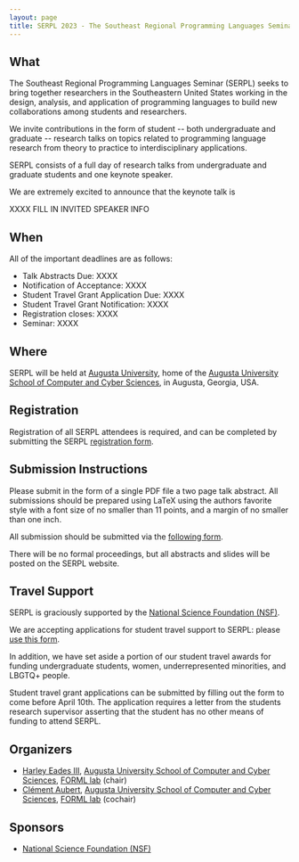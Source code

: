 ```yaml
---
layout: page
title: SERPL 2023 - The Southeast Regional Programming Languages Seminar
---
```


<!--
CFP at
https://github.com/SERPL-Seminar/SERPL/blob/master/CFP.txt
-->

## What

The Southeast Regional Programming Languages Seminar (SERPL) seeks to
bring together researchers in the Southeastern United States working in 
the design, analysis, and application of programming languages to build 
new collaborations among students and researchers.

We invite contributions in the form of student -- both undergraduate
and graduate -- research talks on topics related to programming
language research from theory to practice to interdisciplinary
applications.

SERPL consists of a full day of research talks from undergraduate and
graduate students and one keynote speaker.

We are extremely excited to announce that the keynote talk is

XXXX FILL IN INVITED SPEAKER INFO

## When

All of the important deadlines are as follows:

- Talk Abstracts Due: XXXX
- Notification of Acceptance: XXXX
- Student Travel Grant Application Due: XXXX
- Student Travel Grant Notification: XXXX
- Registration closes: XXXX
- Seminar: XXXX

## Where

SERPL will be held at [Augusta University](https://augusta.edu/), home of the [Augusta
University School of Computer and Cyber
Sciences](https://www.augusta.edu/ccs), in Augusta, Georgia, USA.
  
<!--
  <div style="margin:auto; text-align:center">
    <object width="300" height="250" style="border:0;" data="https://www.google.com/maps/embed?pb=!1m18!1m12!1m3!1d3327.8279960952605!2d-81.97239368434725!3d33.47982868076545!2m3!1f0!2f0!3f0!3m2!1i1024!2i768!4f13.1!3m3!1m2!1s0x88f9cd6141dac477%3A0x27a72662829a5b40!2sGeorgia+Cyber+Center+Hull+Mcknight+Building!5e0!3m2!1sen!2sus!4v1551639488779"></object>
  </div>

  There are several hotels near the GCC. Here are a few suggestions:

  - [Augusta Marriott at the Convention Center](https://www.marriott.com/hotels/travel/agsmc-augusta-marriott-at-the-convention-center/?scid=bb1a189a-fec3-4d19-a255-54ba596febe2) - five minute walk to the GCC
  - [Holiday Inn Express Augusta Downtown](https://www.ihg.com/holidayinnexpress/hotels/us/en/augusta/agsdt/hoteldetail?cm_mmc=GoogleMaps-_-EX-_-US-_-AGSDT)

  The GCC is in downtown Augusta, where there are tons of restaurants, pubs, and bars within walking distance.  
-->

## Registration

Registration of all SERPL attendees is required, and can be completed by submitting the SERPL [registration form](https://forms.gle/RTbWGuTmwfYEiWKm6).

<!--
## Scope

SERPL scope is kept very broad in order to allow as many people to
  contribute as possible, but the following is an incomplete list of
  topics for SERPL related research:
  
  - Programming Language Design
  - Implementation aspects of programming languages
  - Software-Development Techniques
  - Foundations of Programming Languages
  - Software Analysis
  - Applications of programming languages
  - Domain-specific languages
  - Programming-language related education
        
  The previous list of topics is not comprehensive, and if your topic
  is not listed, then this should not prevent you from submitting your
  work.
-->

## Submission Instructions

Please submit in the form of a single PDF file a two page talk
abstract.  All submissions should be prepared using LaTeX using the
authors favorite style with a font size of no smaller than 11 points,
and a margin of no smaller than one inch.

All submission should be submitted via the [following form](https://forms.gle/CuiZa51ULMsyxmnT8).

There will be no formal proceedings, but all abstracts and slides
will be posted on the SERPL website.


## Travel Support

SERPL is graciously supported by the [National Science Foundation (NSF)](https://nsf.gov/).

  We are accepting applications for student travel support to SERPL: please [use this form](https://forms.gle/snpiUz3mMsreBgHP8).

  In addition, we have set aside a portion of our student travel
  awards for funding undergraduate students, women, underrepresented
  minorities, and LBGTQ+ people.

  Student travel grant applications can be submitted by filling out
  the form to come before April 10th. The application
  requires a letter from the students research supervisor asserting
  that the student has no other means of funding to attend SERPL.

## Organizers

  - [Harley Eades III](http://metatheorem.org/), [Augusta
University School of Computer and Cyber Sciences](https://www.augusta.edu/ccs),
[FORML lab](https://the-au-forml-lab.github.io/) (chair)
  - [Clément Aubert](http://spots.augusta.edu/caubert/), [Augusta
University School of Computer and Cyber Sciences](https://www.augusta.edu/ccs),
[FORML lab](https://the-au-forml-lab.github.io/) (cochair)


## Sponsors

  - [National Science Foundation (NSF)](https://nsf.gov/)  
  <!--
  - [The Augusta University School of Computer and Cyber Sciences](https://www.augusta.edu/ccs)
    -->
